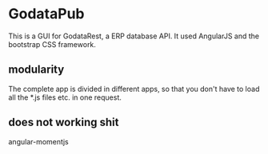 # GodataPub

This is a GUI for GodataRest, a ERP database API.
It used AngularJS and the bootstrap CSS framework.

## modularity
The complete app is divided in different apps, so that you don't have to load all the *.js files etc. in one request.

## does not working shit
angular-momentjs